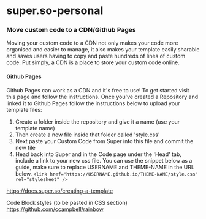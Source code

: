 # super.so-personal
### Move custom code to a CDN/Github Pages
Moving your custom code to a CDN not only makes your code more organised and easier to manage, it also makes your template easily sharable and saves users having to copy and paste hundreds of lines of custom code. Put simply, a CDN is a place to store your custom code online.


#### Github Pages

Github Pages can work as a CDN and it's free to use! To get started visit this page and follow the instructions. Once you've created a Repository and linked it to Github Pages follow the instructions below to upload your template files:

1. Create a folder inside the repository and give it a name (use your template name)
2. Then create a new file inside that folder called 'style.css' 
3. Next paste your Custom Code from Super into this file and commit the new file
4. Head back into Super and in the Code page under the 'Head' tab, include a link to your new css file. You can use the snippet below as a guide, make sure to replace USERNAME and THEME-NAME in the URL below.
```<link href="https://USERNAME.github.io/THEME-NAME/style.css" rel="stylesheet" />```

https://docs.super.so/creating-a-template

Code Block styles (to be pasted in CSS section)
https://github.com/ccampbell/rainbow
